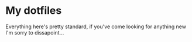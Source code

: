 My dotfiles
========

Everything here's pretty standard, if you've come looking for anything new I'm sorry to dissapoint...
